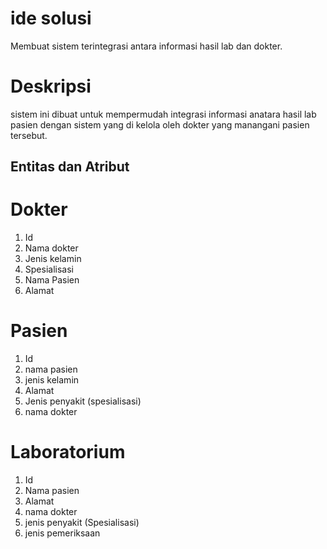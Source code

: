 # ide solusi 
Membuat sistem terintegrasi antara informasi hasil lab dan dokter.

# Deskripsi 
sistem ini dibuat untuk mempermudah integrasi informasi anatara hasil lab pasien dengan sistem yang di kelola oleh dokter yang manangani pasien tersebut.

## Entitas dan Atribut
# Dokter
1. Id
2. Nama dokter
3. Jenis kelamin 
4. Spesialisasi
5. Nama Pasien
6. Alamat 

# Pasien
1. Id
2. nama pasien
3. jenis kelamin
4. Alamat
5. Jenis penyakit (spesialisasi)
6. nama dokter

# Laboratorium
1. Id
2. Nama pasien
3. Alamat
4. nama dokter
5. jenis penyakit (Spesialisasi) 
6. jenis pemeriksaan
